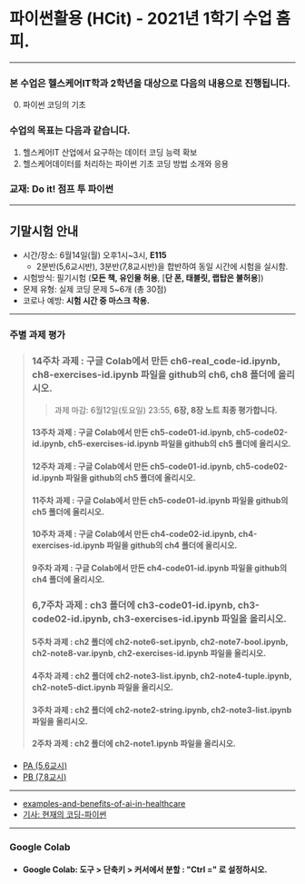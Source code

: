 # **파이썬활용 (HCit)** - 2021년 1학기 수업 홈피.
---
### 본 수업은 헬스케어IT학과 2학년을 대상으로 다음의 내용으로 진행됩니다.

0. 파이썬 코딩의 기초

### 수업의 목표는 다음과 같습니다.
1. 헬스케어IT 산업에서 요구하는 데이터 코딩 능력 확보
2. 헬스케어데이터를 처리하는 파이썬 기초 코딩 방법 소개와 응용
### 교재:  Do it! 점프 투 파이썬
---
## 기말시험 안내

- 시간/장소: 6월14일(월) 오후1시~3시, **E115**
  - 2분반(5,6교시반), 3분반(7,8교시반)을 합반하여 동일 시간에 시험을 실시함.
- 시험방식: 필기시험 (**모든 책, 유인물 허용**, [**단 폰, 태블릿, 랩탑은 불허용**])  
- 문제 유형: 실제 코딩 문제 5~6개 (총 30점)  
- 코로나 예방: **시험 시간 중 마스크 착용.**
---
### 주별 과제 평가
> ### 14주차 과제 : 구글 Colab에서 만든 ch6-real_code-id.ipynb, ch8-exercises-id.ipynb 파일을 github의 ch6, ch8 폴더에 올리시오.
> > 과제 마감: 6월12일(토요일) 23:55, **6장, 8장 노트 최종 평가합니다.**
> #### 13주차 과제 : 구글 Colab에서 만든 ch5-code01-id.ipynb, ch5-code02-id.ipynb, ch5-exercises-id.ipynb 파일을 github의 ch5 폴더에 올리시오.
> #### 12주차 과제 : 구글 Colab에서 만든 ch5-code01-id.ipynb, ch5-code02-id.ipynb 파일을 github의 ch5 폴더에 올리시오.
> #### 11주차 과제 : 구글 Colab에서 만든 ch5-code01-id.ipynb 파일을 github의 ch5 폴더에 올리시오.
> #### 10주차 과제 : 구글 Colab에서 만든 ch4-code02-id.ipynb, ch4-exercises-id.ipynb 파일을 github의 ch4 폴더에 올리시오.
> #### 9주차 과제 : 구글 Colab에서 만든 ch4-code01-id.ipynb 파일을 github의 ch4 폴더에 올리시오.
> ### 6,7주차 과제 : ch3 폴더에 ch3-code01-id.ipynb, ch3-code02-id.ipynb, ch3-exercises-id.ipynb 파일을 올리시오.
> #### 5주차 과제 : ch2 폴더에 ch2-note6-set.ipynb, ch2-note7-bool.ipynb, ch2-note8-var.ipynb, ch2-exercises-id.ipynb 파일을 올리시오.
> #### 4주차 과제 : ch2 폴더에 ch2-note3-list.ipynb, ch2-note4-tuple.ipynb, ch2-note5-dict.ipynb 파일을 올리시오.
> #### 3주차 과제 : ch2 폴더에 ch2-note2-string.ipynb, ch2-note3-list.ipynb 파일을 올리시오.
> #### 2주차 과제 : ch2 폴더에 ch2-note1.ipynb 파일을 올리시오.
  
- [PA (5,6교시)](https://github.com/Redwoods/Py/blob/master/py-doit/DOit/PA_report.md)
- [PB (7,8교시)](https://github.com/Redwoods/Py/blob/master/py-doit/DOit/PB_report.md)
---
* [examples-and-benefits-of-ai-in-healthcare](https://becominghuman.ai/the-examples-and-benefits-of-ai-in-healthcare-71256107f6b7)
* [기사: 현재의 코딩-파이썬](https://www.hankookilbo.com/News/Read/A2021032113490004574?dtype=1&dtypecode=031523ee-0278-4a92-9283-09447d88627c&did=NA&prnewsid=A2021032117200002602)
---
### Google Colab
- #### Google Colab: 도구 > 단축키 > 커서에서 분할 : "Ctrl =" 로 설정하시오.
